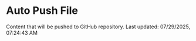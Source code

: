 # Auto Push File

Content that will be pushed to GitHub repository.
Last updated: 07/29/2025, 07:24:43 AM